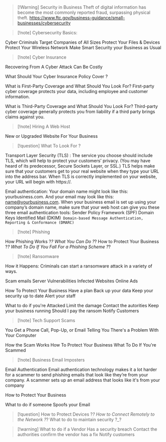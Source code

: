 
>[!Warning] Security in Business 
Theft of digital information has become the most commonly reported fraud, surpassing physical theft.
https://www.ftc.gov/business-guidance/small-businesses/cybersecurity

>[!note] Cybersecurity Basics:

Cyber Criminals Target Companies of All Sizes
Protect Your Files & Devices
Protect Your Wireless Network
Make Smart Security your Business as Usual


>[!note]  Cyber Insurance

Recovering From A Cyber Attack Can Be Costly

What Should Your Cyber Insurance Policy Cover ?

What is First-Party Coverage and What Should You Look For?
First-party cyber coverage protects your data, including employee and customer information. 

What is Third-Party Coverage and What Should You Look For?
Third-party cyber coverage generally protects you from liability if a third party brings claims against you. 


>[!note] Hiring A Web Host

New or Upgraded Website For Your Business 

>[!question] What To Look For ?

Transport Layer Security (TLS) :
The service you choose should include TLS, which will help to protect your customers’ privacy. 
(You may have heard of its predecessor, Secure Sockets Layer, or SSL.) 
TLS helps make sure that your customers get to your real website when they type your URL into the 
address bar. When TLS is correctly implemented on your website, your URL will begin with https://.


Email authentication:
Your domain name might look like this: yourbusiness.com. 
And your email may look like this: name@yourbusiness.com. 
When your business email is set up using your company’s domain name, make sure that your web host can give  you these three email authentication tools:
Sender Policy Framework (SPF)
Domain Keys Identified Mail (DKIM)`
Domain-based Message Authentication, Reporting & Conformance (DMARC)`


>[!note]  Phishing 

How Phishing Works ?_?
What You Can Do ?_?
How to Protect Your Business ?_?
What To Do If You Fall For a Phishing Scheme ?_?


>[!note] Ransomware 

How it Happens:
Criminals can start a ransomware attack in a variety of ways.

Scam emails
Server Vulnerabilities
Infected Websites
Online Ads

How To Protect Your Business
Have a plan 
Back up your data
Keep your security up to date
Alert your staff

What to do if you're Attacked
Limit the damage
Contact the autorities
Keep your business running
Should I pay the ransom 
Notify Customers


>[!note] Tech Support Scams

You Get a Phone Call, Pop-Up, or Email Telling You There's a Problem With Your Computer

How the Scam Works
How To Protect Your Business
What To Do If You're Scammed


>[!note]  Business Email Imposters

Email Authentication
Email authentication technology makes it a lot harder for a scammer to send phishing emails that look like they’re from your company. A scammer sets up an email address that looks like it's from your company

How to Protect Your Business

What to do if someone Spoofs your Email


>[!question] 
How to Protect Devices ?_?
How to Connect Remotely to the Network ?_?
What to do to maintain security ?_?

>[!warning] What to do if a Vendor Has a security breach
Contact the authorities
confirm the vendor has a fix
Notify customers
